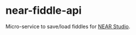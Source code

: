 # near-fiddle-api

Micro-service to save/load fiddles for [NEAR Studio](https://github.com/NEARProtocol/NEARStudio).
